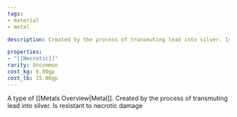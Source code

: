 ```yaml
---
tags:
- material
- metal

description: Created by the process of transmuting lead into silver. Is resistant to necrotic damage

properties:
- "[[Necrotic]]"
rarity: Uncommon
cost_kg: 6.80gp
cost_lb: 15.00gp
---
```

A type of [[Metals Overview|Metal]]. Created by the process of transmuting lead into silver. Is resistant to necrotic damage
